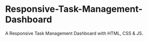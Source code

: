 # Responsive-Task-Management-Dashboard
A Responsive Task Management Dashboard with HTML, CSS &amp; JS.

